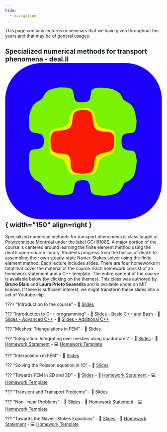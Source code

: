 ```yaml
---
hide:
  - navigation
---
```


This page contains lectures or seminars that we have given throughout the years and that may be of general usages. 

## Specialized numerical methods for transport phenomena - deal.II ![deal.II logo](assets/dealii.png){ width="150" align=right }

Specialized numerical methods for transport phenomena is class taught at Polytechnique Montréal under the label GCH8108E. A major portion of the course is centered around learning the finite element method using the deal.II open-source library. Students progress from the basics of deal.II to assembling their own steady-state Navier-Stokes solver using the finite element method. Each lecture includes slides. There are four homeworks in total that cover the material of the course. Each homework consist of an homework statement and a C++ template. The entire content of the course is available below (by clicking on the themes). This class was authored by **Bruno Blais** and **Laura Prieto Saavedra** and is available under an MIT license. If there is sufficient interest, we might transform these slides into a set of Youtube clip.


???+ "Introduction to the course"
    - 📑 [Slides](lectures/GCH8108E/slides/intro.pdf)

??? "Introduction to C++ programming"
    - 📑 [Slides - Basic C++ and Bash](lectures/GCH8108E/slides/cpp_bash.pdf)
    - 📑 [Slides - Advanced C++](lectures/GCH8108E/slides/advanced_cpp.pdf)
    - 📑 [Slides - Additional C++](lectures/GCH8108E/slides/additional_cpp.pdf)

??? "Meshes: Triangulations in FEM"
    - 📑 [Slides](lectures/GCH8108E/slides/triangulation.pdf)

??? "Integration: Integrating over meshes using quadratures"
    - 📑 [Slides](lectures/GCH8108E/slides/integration.pdf)
    - 🧮 [Homework Statement](lectures/GCH8108E/homeworks/hw2.pdf)
    - 💻 [Homework Template](lectures/GCH8108E/homeworks_templates/template_hw2.zip)

??? "Interpolation in FEM"
    - 📑 [Slides](lectures/GCH8108E/slides/interpolation.pdf)

??? "Solving the Poisson equation in 1D"
    - 📑 [Slides](lectures/GCH8108E/slides/fem_poisson_1d.pdf)

??? "Towards FEM in 2D and 3D"
    - 📑 [Slides](lectures/GCH8108E/slides/fem_poisson_higher_dimensions.pdf)
    - 🧮 [Homework Statement](lectures/GCH8108E/homeworks/hw3.pdf)
    - 💻 [Homework Template](lectures/GCH8108E/homeworks_templates/template_hw3.zip)

??? "Transient and Transport Problems"
    - 📑 [Slides](lectures/GCH8108E/slides/fem_transient_transport.pdf)

??? "Non-linear Problems"
    - 📑 [Slides](lectures/GCH8108E/slides/fem_non_linear.pdf)
    - 🧮 [Homework Statement](lectures/GCH8108E/homeworks/hw4.pdf)
    - 💻 [Homework Template](lectures/GCH8108E/homeworks_templates/template_hw4.zip)

??? "Towards the Navier–Stokes Equations"
    - 📑 [Slides](lectures/GCH8108E/slides/fem_navier_stokes.pdf)
    - 🧮 [Homework Statement](lectures/GCH8108E/homeworks/hw5.pdf)
    - 💻 [Homework Template](lectures/GCH8108E/homeworks_templates/template_hw5.zip)


